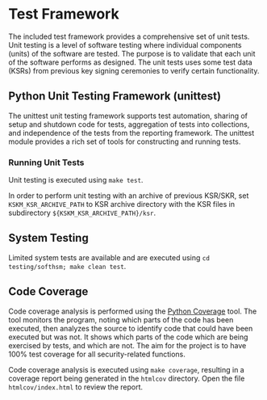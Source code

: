# Test Framework

The included test framework provides a comprehensive set of unit tests. Unit testing is a level of software testing where individual components (units) of the software are tested. The purpose is to validate that each unit of the software performs as designed. The unit tests uses some test data (KSRs) from previous key signing ceremonies to verify certain functionality.

## Python Unit Testing Framework (unittest)

The unittest unit testing framework supports test automation, sharing of setup and shutdown code for tests, aggregation of tests into collections, and independence of the tests from the reporting framework. The unittest module provides a rich set of tools for constructing and running tests.

### Running Unit Tests

Unit testing is executed using `make test`.

In order to perform unit testing with an archive of previous KSR/SKR, set `KSKM_KSR_ARCHIVE_PATH` to KSR archive directory with the KSR files in subdirectory `${KSKM_KSR_ARCHIVE_PATH}/ksr`.

## System Testing

Limited system tests are available and are executed using `cd testing/softhsm; make clean test`.

## Code Coverage

Code coverage analysis is performed using the [Python Coverage](https://github.com/nedbat/coveragepy) tool. The tool monitors the program, noting which parts of the code has been executed, then analyzes the source to identify code that could have been executed but was not. It shows which parts of the code which are being exercised by tests, and which are not. The aim for the project is to have 100% test coverage for all security-related functions.

Code coverage analysis is executed using `make coverage`, resulting in a coverage report being generated in the `htmlcov` directory. Open the file `htmlcov/index.html` to review the report.

